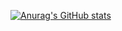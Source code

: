 [![Anurag's GitHub stats](https://github-readme-stats.vercel.app/api?username=PrimeTDMomega&show_icons=true&theme=radical)](https://dsc.gg/witheredknights)
